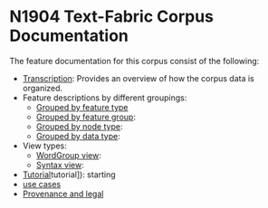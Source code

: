 # N1904 Text-Fabric Corpus Documentation

The feature documentation for this corpus consist of the following:

* [Transcription](transcription.md#start): Provides an overview of how the corpus data is organized.
* Feature descriptions by different groupings:
    * [Grouped by feature type](features/featuresbyfeaturetype.md#start)
    * [Grouped by feature group](features/featuresbygroup.md#start):
    * [Grouped by node type](features/featuresbynodetype.md#start):
    * [Grouped by data type](features/featuresbydatatype.md#start):
* View types:
    * [WordGroup view](wg-view.md#start):
    * [Syntax view](syntactic-view.md#start):
* [Tutorial](https://nbviewer.org/github/saulocantanhede/tfgreek2/blob/main/docs/usecases/load_text_fabric.ipynb)tutorial]): starting
* [use cases]()  
* [Provenance and legal](about.md#start)
